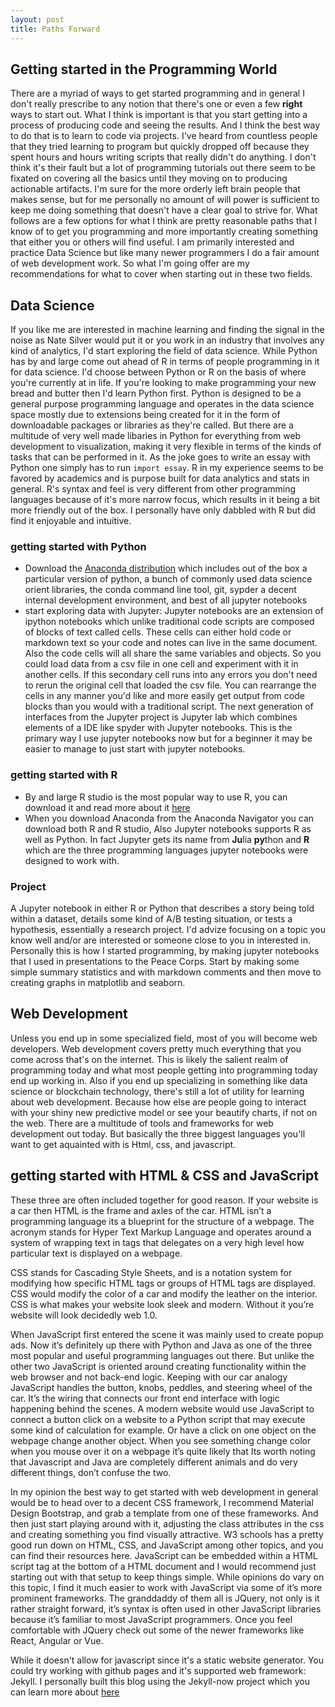 ```yaml
---
layout: post
title: Paths Forward
---
```


## Getting started in the Programming World

There are a myriad of ways to get started programming and in general I don't really prescribe to any notion that there's one or even a few **right** ways to start out. What I think is important is that you start getting into a process of producing code and seeing the results. And I think the best way to do that is to learn to code via projects. I've heard from countless people that they tried learning to program but quickly dropped off because they spent hours and hours writing scripts that really didn't do anything. I don't think it's their fault but a lot of programming tutorials out there seem to be fixated on covering all the basics until they moving on to producing actionable artifacts. I'm sure for the more orderly left brain people that makes sense, but for me personally no amount of will power is sufficient to keep me doing something that doesn't have a clear goal to strive for. What follows are a few options for what I think are pretty reasonable paths that I know of to get you programming and more importantly creating something that either you or others will find useful. I am primarily interested and practice Data Science but like many newer programmers I do a fair amount of web development work. So what I'm going offer are my recommendations for what to cover when starting out in these two fields.  

## Data Science
If you like me are interested in machine learning and finding the signal in the noise as Nate Silver would put it or you work in an industry that involves any kind of analytics, I'd start exploring the field of data science. While Python has by and large come out ahead of R in terms of people programming in it for data science. I'd choose between Python or R on the basis of where you're currently at in life. If you're looking to make programming your new bread and butter then I'd learn Python first. Python is designed to be a general purpose programming language and operates in the data science space mostly due to extensions being created for it in the form of downloadable packages or libraries as they're called. But there are a multitude of very well made libaries in Python for everything from web development to visualization, making it very flexible in terms of the kinds of tasks that can be performed in it. As the joke goes to write an essay with Python one simply has to run `import essay`. R in my experience seems to be favored by academics and is purpose built for data analytics and stats in general. R's syntax and feel is very different from other programming languages because of it's more narrow focus, which results in it being a bit more friendly out of the box. I personally have only dabbled with R but did find it enjoyable and intuitive.

### getting started with Python
* Download the [Anaconda distribution](www.anaconda.org) which includes out of the box a particular version of python, a bunch of commonly used data science orient libraries, the conda command line tool, git, sypder a decent internal development environment, and best of all jupyter notebooks
* start exploring data with Jupyter: Jupyter notebooks are an extension of ipython notebooks which unlike traditional code scripts are composed of blocks of text called cells. These cells can either hold code or markdown text so your code and notes can live in the same document. Also the code cells will all share the same variables and objects. So you could load data from a csv file in one cell and experiment with it in another cells. If this secondary cell runs into any errors you don't need to rerun the original cell that loaded the csv file. You can rearrange the cells in any manner you'd like and more easily get output from code blocks than you would with a traditional script. The next generation of interfaces from the Jupyter project is Jupyter lab which combines elements of a IDE like spyder with Jupyter notebooks. This is the primary way I use jupyter notebooks now but for a beginner it may be easier to manage to just start with jupyter notebooks.

### getting started with R
* By and large R studio is the most popular way to use R, you can download it and read more about it [here](https://support.rstudio.com/hc/en-us/articles/201141096-Getting-Started-with-R)
* When you download Anaconda from the Anaconda Navigator you can download both R and R studio, Also Jupyter notebooks supports R as well as Python. In fact Jupyter gets its name from **Ju**lia **py**thon and **R** which are the three programming languages jupyter notebooks were designed to work with.

### Project
A Jupyter notebook in either R or Python that describes a story being told within a dataset, details some kind of A/B testing situation, or tests a hypothesis, essentially a research project. I'd advize focusing on a topic you know well and/or are interested or someone close to you in interested in. Personally this is how I started programming, by making jupyter notebooks that I used in presentations to the Peace Corps. Start by making some simple summary statistics and with markdown comments and then move to creating graphs in matplotlib and seaborn. 

## Web Development
Unless you end up in some specialized field, most of you will become web developers. Web development covers pretty much everything that you come across that's on the internet. This is likely the salient realm of programming today and what most people getting into programming today end up working in. Also if you end up specializing in something like data science or blockchain technology, there's still a lot of utility for learning about web development. Because how else are people going to interact with your shiny new predictive model or see your beautify charts, if not on the web. There are a multitude of tools and frameworks for web development out today. But basically the three biggest languages you'll want to get aquainted with is Html, css, and javascript.

## getting started with HTML & CSS and JavaScript

These three are often included together for good reason. If your website is a car then HTML is the frame and axles of the car. HTML isn’t a programming language its a blueprint for the structure of a webpage. The acronym stands for Hyper Text Markup Language and operates around a system of wrapping text in tags that delegates on a very high level how particular text is displayed on a webpage.

CSS stands for Cascading Style Sheets, and is a notation system for modifying how specific HTML tags or groups of HTML tags are displayed. CSS would modify the color of a car and modify the leather on the interior. CSS is what makes your website look sleek and modern. Without it you’re website will look decidedly web 1.0.

When JavaScript first entered the scene it was mainly used to create popup ads. Now it’s definitely up there with Python and Java as one of the three most popular and useful programming languages out there. But unlike the other two JavaScript is oriented around creating functionality within the web browser and not back-end logic. Keeping with our car analogy JavaScript handles the button, knobs, peddles, and steering wheel of the car. It’s the wiring that connects our front end interface with logic happening behind the scenes. A modern website would use JavaScript to connect a button click on a website to a Python script that may execute some kind of calculation for example. Or have a click on one object on the webpage change another object. When you see something change color when you mouse over it on a webpage it’s quite likely that Its worth noting that Javascript and Java are completely different animals and do very different things, don’t confuse the two.

In my opinion the best way to get started with web development in general would
be to head over to a decent CSS framework, I recommend Material Design
Bootstrap, and grab a template from one of these frameworks. And then just start
playing around with it, adjusting the class attributes in the css and creating
something you find visually attractive. W3 schools has a pretty good run down on
HTML, CSS, and JavaScript among other topics, and you can find their resources
here. JavaScript can be embedded within a HTML script tag at the bottom of a
HTML document and I would recommend just starting out with that setup to keep
things simple. While opinions do vary on this topic, I find it much easier to
work with JavaScript via some of it’s more prominent frameworks. The granddaddy
of them all is JQuery, not only is it rather straight forward, it’s syntax is
often used in other JavaScript libraries because it’s familiar to most
JavaScript programmers. Once you feel comfortable with JQuery check out some of
the newer frameworks like React, Angular or Vue.

While it doesn't allow for javascript since it's a static website generator. You could try working with github pages and it's supported web framework: Jekyll. I personally built this blog using the Jekyll-now project which you can learn more about [here](https://www.smashingmagazine.com/2014/08/build-blog-jekyll-github-pages/)  

